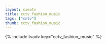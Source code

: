 ```yaml
--- 
layout: sieutv
title: cctv_fashion_music
tags: ["cntv"]
thumb: cctv_fashion_music
---
```

{% include tvadv key="cctv_fashion_music" %}
